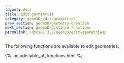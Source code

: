 ```yaml
---
layout: docs
title: Edit geometries
category: geom3D/edit-geometries
prev_section: geom3D/geometry-creation
next_section: geom3D/distance-functions
permalink: /docs/1.3.2/geom3D/edit-geometries/
---
```


The following functions are available to edit geometries:

{% include table_of_functions.html %}
